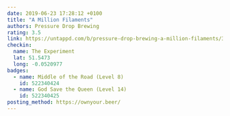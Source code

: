 ```yaml
---
date: 2019-06-23 17:28:12 +0100
title: "A Million Filaments"
authors: Pressure Drop Brewing
rating: 3.5
link: https://untappd.com/b/pressure-drop-brewing-a-million-filaments/3256678
checkin:
  name: The Experiment
  lat: 51.5473
  long: -0.0520977
badges:
  - name: Middle of the Road (Level 8)
    id: 522340424
  - name: God Save the Queen (Level 14)
    id: 522340425
posting_method: https://ownyour.beer/
---
```

